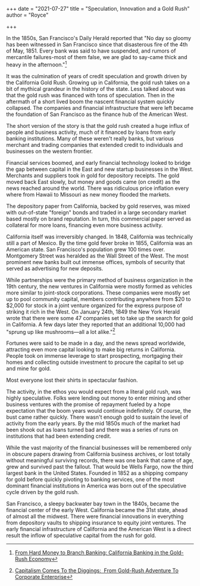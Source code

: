 +++
date = "2021-07-27"
title = "Speculation, Innovation and a Gold Rush"
author = "Royce"

+++

In the 1850s, San Francisco's Daily Herald reported that "No day so gloomy has been witnessed in San Francisco since that disasterous fire of the 4th of May, 1851. Every bank was said to have suspended, and rumors of mercantile failures-most of them false, we are glad to say-came thick and heavy in the afternoon."[^1]

It was the culmination of years of credit speculation and growth driven by the California Gold Rush. Growing up in California, the gold rush takes on a bit of mythical grandeur in the history of the state. Less talked about was that the gold rush was financed with tons of speculation. Then in the aftermath of a short lived boom the nascent financial system quickly collapsed. The companies and financial infrastructure that were left became the foundation of San Francisco as the finance hub of the American West. 

<!--more-->

The short version of the story is that the gold rush created a huge influx of people and business activity, much of it financed by loans from early banking institutions. Many of these weren't really banks, but various merchant and trading companies that extended credit to individuals and businesses on the western frontier.

Financial services boomed, and early financial technology looked to bridge the gap between capital in the East and new startup businesses in the West. Merchants and suppliers took in gold for depository receipts. The gold moved back East slowly, but money and goods came (on credit) as the news reached around the world. There was ridiculous price inflation every where from Hawaii to Missouri as new money flooded the markets.

The depository paper from California, backed by gold reserves, was mixed with out-of-state "foreign" bonds and traded in a large secondary market based mostly on brand reputation. In turn, this commercial paper served as collateral for more loans, financing even more business activity.

California itself was irreversibly changed. In 1848, California was technically still a part of Mexico. By the time gold fever broke in 1855, California was an American state. San Francisco's population grew 100 times over. Montgomery Street was heralded as the Wall Street of the West. The most prominent new banks built out immense offices, symbols of security that served as advertising for new deposits. 

While partnerships were the primary method of business organization in the 19th century, the new ventures in California were mostly formed as vehicles more similar to joint-stock corporations. These companies were mostly set up to pool community capital, members contributing anywhere from $20 to $2,000 for stock in a joint venture organized for the express purpose of striking it rich in the West. On January 24th, 1849 the New York Herald wrote that there were some 47 companies set to take up the search for gold in California. A few days later they reported that an additional 10,000 had "sprung up like mushrooms—all a lot alike."[^2]

Fortunes were said to be made in a day, and the news spread worldwide, attracting even more capital looking to make big returns in California. People took on immense leverage to start prospecting, mortgaging their homes and collecting outside investment to procure the capital to set up and mine for gold.

Most everyone lost their shirts in spectacular fashion.

The activity, in the ethos you would expect from a literal gold rush, was highly speculative. Folks were lending out money to enter mining and other business ventures with the promise of repayment fueled by a hope expectation that the boom years would continue indefinitely. Of course, the bust came rather quickly. There wasn't enough gold to sustain the level of activity from the early years. By the mid 1850s much of the market had been shook out as loans turned bad and there was a series of runs on institutions that had been extending credit. 

While the vast majority of the financial businesses will be remembered only in  obscure papers drawing from California business archives, or lost totally without meaningful surviving records, there was one bank that came of age, grew and survived past the fallout. That would be Wells Fargo, now the third largest bank in the United States. Founded in 1852 as a shipping company for gold before quickly pivoting to banking services, one of the most dominant financial institutions in America was born out of the speculative cycle driven by the gold rush. 

San Francisco, a sleepy backwater bay town in the 1840s, became the financial center of the early West. California became the 31st state, ahead of almost all the midwest. There were financial innovations in everything from depository vaults to shipping insurance to equity joint ventures. The early financial infrastructure of California and the American West is a direct result the inflow of speculative capital from the rush for gold.

[^1]: [From Hard Money to Branch Banking: California Banking in the Gold-Rush Economy](https://www.jstor.org/stable/25462515) 
[^2]: [Capitalism Comes To the Diggings:  From Gold-Rush Adventure To Corporate Enterprise](https://publishing.cdlib.org/ucpressebooks/view?docId=ft758007r3&chunk.id=d0e2046&toc.depth=1&toc.id=d0e2046&brand=ucpress)
